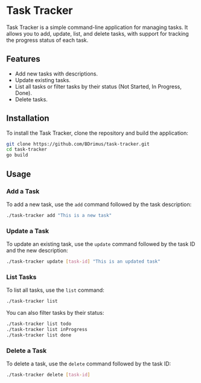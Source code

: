 # Task Tracker

Task Tracker is a simple command-line application for managing tasks. It allows you to add, update, list, and delete tasks, with support for tracking the progress status of each task.

## Features

- Add new tasks with descriptions.
- Update existing tasks.
- List all tasks or filter tasks by their status (Not Started, In Progress, Done).
- Delete tasks.

## Installation

To install the Task Tracker, clone the repository and build the application:

```sh
git clone https://github.com/BDrimus/task-tracker.git
cd task-tracker
go build
```

## Usage

### Add a Task

To add a new task, use the `add` command followed by the task description:

```sh
./task-tracker add "This is a new task"
```

### Update a Task

To update an existing task, use the `update` command followed by the task ID and the new description:

```sh
./task-tracker update [task-id] "This is an updated task"
```

### List Tasks

To list all tasks, use the `list` command:

```sh
./task-tracker list
```

You can also filter tasks by their status:

```sh
./task-tracker list todo
./task-tracker list inProgress
./task-tracker list done
```

### Delete a Task

To delete a task, use the `delete` command followed by the task ID:

```sh
./task-tracker delete [task-id]
```
